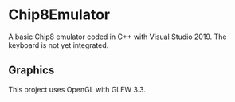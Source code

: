 # Chip8Emulator

A basic Chip8 emulator coded in C++ with Visual Studio 2019. The keyboard is not yet integrated.

## Graphics

This project uses OpenGL with GLFW 3.3.
